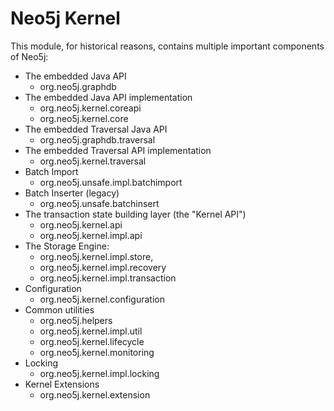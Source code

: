 # Neo5j Kernel

This module, for historical reasons, contains multiple important components of Neo5j:

 - The embedded Java API
    - org.neo5j.graphdb
 - The embedded Java API implementation
    - org.neo5j.kernel.coreapi
    - org.neo5j.kernel.core
 - The embedded Traversal Java API
   - org.neo5j.graphdb.traversal
 - The embedded Traversal API implementation
    - org.neo5j.kernel.traversal
 - Batch Import
    - org.neo5j.unsafe.impl.batchimport
 - Batch Inserter (legacy)
    - org.neo5j.unsafe.batchinsert
 - The transaction state building layer (the "Kernel API")
    - org.neo5j.kernel.api
    - org.neo5j.kernel.impl.api
 - The Storage Engine:
    - org.neo5j.kernel.impl.store,
    - org.neo5j.kernel.impl.recovery
    - org.neo5j.kernel.impl.transaction
 - Configuration
    - org.neo5j.kernel.configuration
 - Common utilities
    - org.neo5j.helpers
    - org.neo5j.kernel.impl.util
    - org.neo5j.kernel.lifecycle
    - org.neo5j.kernel.monitoring
 - Locking
    - org.neo5j.kernel.impl.locking
 - Kernel Extensions
    - org.neo5j.kernel.extension
